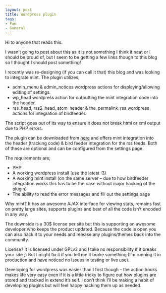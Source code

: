 ```yaml
---
layout: post
title: Wordpress plugin
tags:
- Fun
- General
---
```


Hi to anyone that reads this.

I wasn’t going to post about this as it is not something I think it neat or I should be proud of, but I seem to be getting a few links though to this blog so I thought I should post something!

I recently was re-designing (if you can call it that) this blog and was looking to integrate mint. The plugin utilizes;
* admin_menu & admin_notices wordpress actions for displaying/allowing editing of settings.
* wp_head wordpress action for outputting the mint integration code into the header.
* rss_head, rss2_head, atom_header & the_permalink_rss wordpress actions for integration of birdfeeder.

The script goes out of its way to ensure it does not break html or xml output due to PHP errors.

The plugin can be downloaded from [here](http://wordpress.org/extend/plugins/mint/) and offers mint integration into the header (tracking code) & bird feeder integration for the rss feeds.
Both of these are optional and can be configured from the settings page.

The requirements are;

* PHP
* A working wordpress install (use the latest :3)
* A working mint install (on the same server – due to how birdfeeder integration works this has to be the case without major hacking of the plugin)
* The ability to read the error messages and fill out the settings page

Why mint? It has an awesome AJAX interface for viewing stats, remains fast on pretty large sites, supports plugins and best of all the code isn’t encoded in any way.

The downside is a 30$ license per site but this is supporting an awesome developer who keeps the product updated. Because the code is open you can also hack it to your needs and release any plugins/themes back into the community.

License? It is licensed under GPLv3 and I take no responsibility if it breaks your site ;) But I might fix it if you tell me it broke something (I’m running it in production and have noticed no issues in testing or live use).

Developing for wordpress was easier than I first though – the action hooks makes life very easy even if it is a little tricky to figure out how plugins are stored and tracked in extend it’s self. I don’t think I’ll be making a habit of developing plugins but will feel happy hacking them up as needed.
